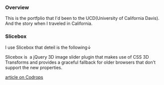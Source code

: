 ### Overview

This is the portfplio that I'd been to the UCD(University of California Davis).
And the story when I traveled in California.

### Slicebox

I use Slicebox that deteil is the following↓

Slicebox is  a jQuery 3D image slider plugin that makes use of CSS 3D Transforms and provides a graceful fallback for older browsers that don't support the new properties.

[article on Codrops](http://tympanus.net/codrops/2011/09/05/slicebox-3d-image-slider/)
